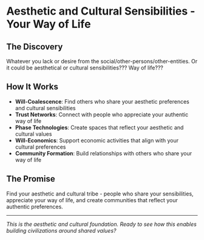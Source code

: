 # Aesthetic and Cultural Sensibilities - Your Way of Life

## The Discovery
Whatever you lack or desire from the social/other-persons/other-entities. Or it could be aesthetical or cultural sensibilities??? Way of life???

## How It Works
- **Will-Coalescence**: Find others who share your aesthetic preferences and cultural sensibilities
- **Trust Networks**: Connect with people who appreciate your authentic way of life
- **Phase Technologies**: Create spaces that reflect your aesthetic and cultural values
- **Will-Economics**: Support economic activities that align with your cultural preferences
- **Community Formation**: Build relationships with others who share your way of life

## The Promise
Find your aesthetic and cultural tribe - people who share your sensibilities, appreciate your way of life, and create communities that reflect your authentic preferences.

---

*This is the aesthetic and cultural foundation. Ready to see how this enables building civilizations around shared values?*
